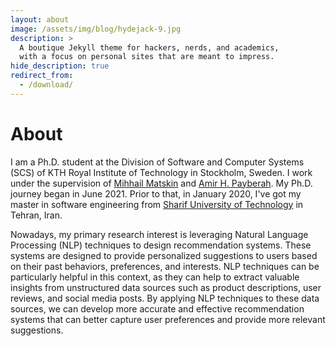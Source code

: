 ```yaml
---
layout: about
image: /assets/img/blog/hydejack-9.jpg
description: >
  A boutique Jekyll theme for hackers, nerds, and academics,
  with a focus on personal sites that are meant to impress.
hide_description: true
redirect_from:
  - /download/
---
```


# About

I am a Ph.D. student at the Division of Software and Computer Systems (SCS) of KTH Royal Institute of Technology in Stockholm, Sweden. I work under the supervision of [Mihhail Matskin][misha_profile] and [Amir H. Payberah][amir_profile]. My Ph.D. journey began in June 2021. Prior to that, in January 2020, I've got my master in software engineering from [Sharif University of Technology][sharif_page] in Tehran, Iran. 

Nowadays, my primary research interest is leveraging Natural Language Processing (NLP) techniques to design recommendation systems. These systems are designed to provide personalized suggestions to users based on their past behaviors, preferences, and interests. NLP techniques can be particularly helpful in this context, as they can help to extract valuable insights from unstructured data sources such as product descriptions, user reviews, and social media posts. By applying NLP techniques to these data sources, we can develop more accurate and effective recommendation systems that can better capture user preferences and provide more relevant suggestions.


[misha_profile]: https://www.kth.se/profile/misha
[amir_profile]:  https://payberah.github.io
[sharif_page]: https://en.sharif.edu/